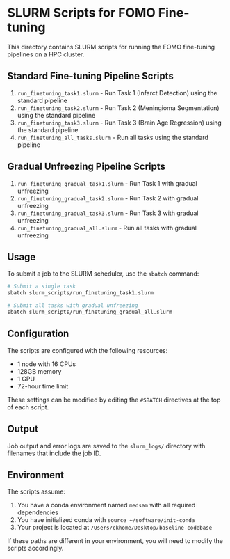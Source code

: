 # SLURM Scripts for FOMO Fine-tuning

This directory contains SLURM scripts for running the FOMO fine-tuning pipelines on a HPC cluster.

## Standard Fine-tuning Pipeline Scripts

1. `run_finetuning_task1.slurm` - Run Task 1 (Infarct Detection) using the standard pipeline
2. `run_finetuning_task2.slurm` - Run Task 2 (Meningioma Segmentation) using the standard pipeline
3. `run_finetuning_task3.slurm` - Run Task 3 (Brain Age Regression) using the standard pipeline
4. `run_finetuning_all_tasks.slurm` - Run all tasks using the standard pipeline

## Gradual Unfreezing Pipeline Scripts

1. `run_finetuning_gradual_task1.slurm` - Run Task 1 with gradual unfreezing
2. `run_finetuning_gradual_task2.slurm` - Run Task 2 with gradual unfreezing
3. `run_finetuning_gradual_task3.slurm` - Run Task 3 with gradual unfreezing
4. `run_finetuning_gradual_all.slurm` - Run all tasks with gradual unfreezing

## Usage

To submit a job to the SLURM scheduler, use the `sbatch` command:

```bash
# Submit a single task
sbatch slurm_scripts/run_finetuning_task1.slurm

# Submit all tasks with gradual unfreezing
sbatch slurm_scripts/run_finetuning_gradual_all.slurm
```

## Configuration

The scripts are configured with the following resources:
- 1 node with 16 CPUs
- 128GB memory
- 1 GPU
- 72-hour time limit

These settings can be modified by editing the `#SBATCH` directives at the top of each script.

## Output

Job output and error logs are saved to the `slurm_logs/` directory with filenames that include the job ID.

## Environment

The scripts assume:
1. You have a conda environment named `medsam` with all required dependencies
2. You have initialized conda with `source ~/software/init-conda`
3. Your project is located at `/Users/ckhome/Desktop/baseline-codebase`

If these paths are different in your environment, you will need to modify the scripts accordingly.